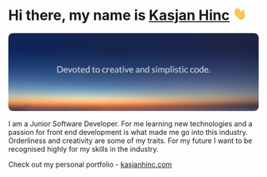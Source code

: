# Hi there, my name is <a href="http://kasjanhinc.com/">Kasjan Hinc</a> <img src="./img/wave.gif" width="28">



![README](./img/cover.png)

I am a Junior Software Developer. For me learning new technologies and a passion for front end development is what made me go into this industry. Orderliness and creativity are some of my traits. For my future I want to be recognised highly for my skills in the industry.

Check out my personal portfolio - [kasjanhinc.com](https://kasjanhinc.com/)

